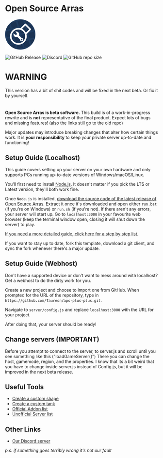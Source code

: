 # Open Source Arras

<img alt="Logo" src="public/imgs/round.png" width="100"/>

![GitHub Release](https://img.shields.io/github/v/release/AE0Hello/open-source-arras)
![Discord](https://img.shields.io/discord/1004907608018264094)
![GitHub repo size](https://img.shields.io/github/repo-size/AE0Hello/open-source-arras)
# WARNING
This version has a bit of shit codes and will be fixed in the next beta. Or fix it by yourself.
#
**Open Source Arras is beta software.** This build is of a work-in-progress rewrite and is **not** representative of the final product. Expect lots of bugs and missing features! (also the links still go to the old repo)

Major updates may introduce breaking changes that alter how certain things work. It is **your responsibility** to keep your private server up-to-date and functioning!

## Setup Guide (Localhost)

This guide covers setting up your server on your own hardware and only supports PCs running up-to-date versions of Windows/macOS/Linux.

You'll first need to install [Node.js](https://nodejs.org). It doesn't matter if you pick the LTS or Latest version, they'll both work fine.

Once `Node.js` is installed, [download the source code of the latest release of Open Source Arras](https://github.com/Taureon/aps-plus-plus/releases). Extract it once it's downloaded and open either `run.bat` (if you're on Windows) or `run.sh` (if you're not). If there aren't any errors, your server will start up. Go to `localhost:3000` in your favourite web browser (keep the terminal window open, closing it will shut down the server) to play.

[If you need a more detailed guide, click here for a step by step list.](https://github.com/Taureon/aps-plus-plus/wiki/Frequently-Asked-Questions#how-do-i-set-up-my-server)

If you want to stay up to date, fork this template, download a git client, and sync the fork whenever there's a major update.

## Setup Guide (Webhost)

Don't have a supported device or don't want to mess around with localhost? Get a webhost to do the dirty work for you.

Create a new project and choose to import one from GitHub. When prompted for the URL of the repository, type in `https://github.com/Taureon/aps-plus-plus.git`.

Navigate to `server/config.js` and replace `localhost:3000` with the URL for your project.

After doing that, your server should be ready!

## Change servers (IMPORTANT)
Before you attempt to connect to the server, to server.js and scroll until you see something like this ("loadGameServer()") There you can change the host, gamemode, region, and the properties. I know that its a bit weird that you have to change inside server.js instead of Config.js, but it will be improved in the next beta release.

## Useful Tools
- [Create a custom shape](https://arras.io/ext/custom-shape)
- [Create a custom tank](https://zyrafaq.com/arras-tank-builder)
- [Official Addon list](https://github.com/Taureon/aps-plus-plus-addons)
- [Unofficial Server list](https://zyrafaq.com/arras-server-list/)

## Other Links
- [Our Discord server](https://discord.gg/kvCAZfUCjy)

*p.s. if something goes terribly wrong it's not our fault*